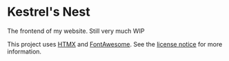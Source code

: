 # Kestrel's Nest
The frontend of my website. Still very much WIP

This project uses [HTMX](https://htmx.org/) and [FontAwesome](https://fontawesome.com/). See the [license notice](./NOTICE.md) for more information.